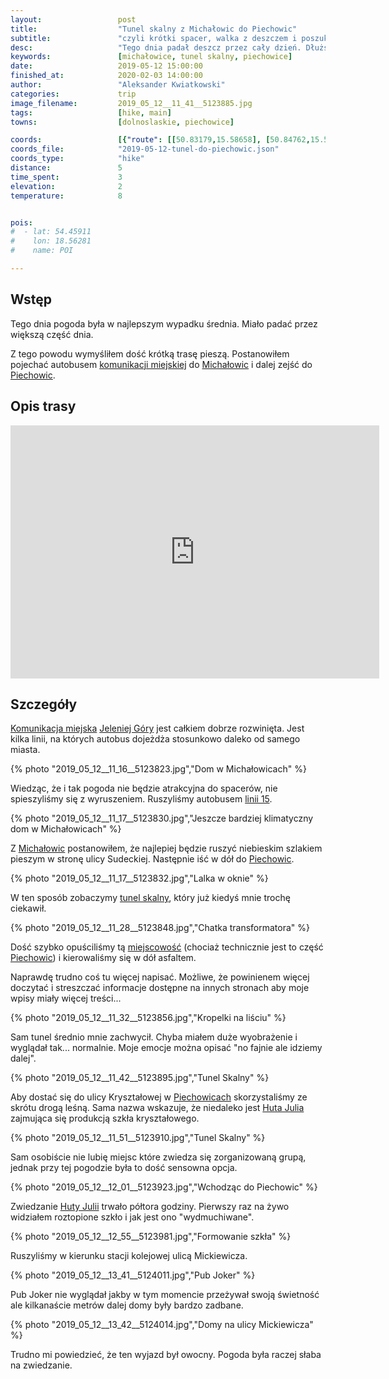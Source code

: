 ```yaml
---
layout:                 post
title:                  "Tunel skalny z Michałowic do Piechowic"
subtitle:               "czyli krótki spacer, walka z deszczem i poszukiwanie co tu można robić gdy pada"
desc:                   "Tego dnia padał deszcz przez cały dzień. Dłuższy spacer nie był opcją dlatego połączyłem jazdę autobusem podmiejskim, krótki spacer i wizytę w hucie szkła kryształowego."
keywords:               [michałowice, tunel skalny, piechowice]
date:                   2019-05-12 15:00:00
finished_at:            2020-02-03 14:00:00
author:                 "Aleksander Kwiatkowski"
categories:             trip
image_filename:         2019_05_12__11_41__5123885.jpg
tags:                   [hike, main]
towns:                  [dolnoslaskie, piechowice]

coords:                 [{"route": [[50.83179,15.58658], [50.84762,15.57912], [50.85152,15.59165]], "type": "hike"}]
coords_file:            "2019-05-12-tunel-do-piechowic.json"
coords_type:            "hike"
distance:               5
time_spent:             3
elevation:              2
temperature:            8


pois:
#  - lat: 54.45911
#    lon: 18.56281
#    name: POI

---
```


[wiki-michalowice]: https://pl.wikipedia.org/wiki/Micha%C5%82owice_(Piechowice)
[wiki-jelenia-gora]: https://pl.wikipedia.org/wiki/Jelenia_G%C3%B3ra
[wiki-piechowice]: https://pl.wikipedia.org/wiki/Piechowice

[mzk-jelenia]: https://mzk.jgora.pl/
[mzk-linia-15]: https://mzk.jgora.pl/pl/linia/15

[tunel-skalny]: https://www.karkonosze.pl/tunel-skalny
[huta-julia]: http://hutajulia.com/

## Wstęp

Tego dnia pogoda była w najlepszym wypadku średnia. Miało padać przez większą
część dnia.

Z tego powodu wymyśliłem dość krótką trasę pieszą. Postanowiłem pojechać autobusem
[komunikacji miejskiej][mzk-jelenia] do [Michałowic][wiki-michalowice]
i dalej zejść do [Piechowic][wiki-piechowice].

## Opis trasy

<iframe height='405' width='590' frameborder='0' allowtransparency='true' scrolling='no' src='https://www.strava.com/activities/2368867701/embed/1cda00185c486fb177f3c18ddeb7534a8667b578'></iframe>

## Szczegóły

[Komunikacja miejska][mzk-jelenia] [Jeleniej Góry][wiki-jelenia-gora] jest całkiem
dobrze rozwinięta. Jest kilka linii, na których autobus dojeżdża stosunkowo daleko od
samego miasta.

{% photo "2019_05_12__11_16__5123823.jpg","Dom w Michałowicach" %}

Wiedząc, że i tak pogoda nie będzie atrakcyjna do spacerów, nie spieszyliśmy się z wyruszeniem.
Ruszyliśmy autobusem [linii 15][mzk-linia-15].

{% photo "2019_05_12__11_17__5123830.jpg","Jeszcze bardziej klimatyczny dom w Michałowicach" %}

Z [Michałowic][wiki-michalowice] postanowiłem, że najlepiej będzie ruszyć
niebieskim szlakiem pieszym w stronę ulicy Sudeckiej. Następnie iść w dół
do [Piechowic][wiki-piechowice].

{% photo "2019_05_12__11_17__5123832.jpg","Lalka w oknie" %}

W ten sposób zobaczymy [tunel skalny][tunel-skalny], który już kiedyś mnie
trochę ciekawił.

{% photo "2019_05_12__11_28__5123848.jpg","Chatka transformatora" %}

Dość szybko opuściliśmy tą [miejscowość][wiki-michalowice] (chociaż technicznie
jest to część [Piechowic][wiki-piechowice]) i kierowaliśmy się w dół asfaltem.

Naprawdę trudno coś tu więcej napisać. Możliwe, że powinienem więcej doczytać
i streszczać informacje dostępne na innych stronach aby moje wpisy miały więcej
treści...

{% photo "2019_05_12__11_32__5123856.jpg","Kropelki na liściu" %}

Sam tunel średnio mnie zachwycił. Chyba miałem duże wyobrażenie i wyglądał
tak... normalnie. Moje emocje można opisać "no fajnie ale idziemy dalej".

{% photo "2019_05_12__11_42__5123895.jpg","Tunel Skalny" %}

Aby dostać się do ulicy Kryształowej w [Piechowicach][wiki-piechowice]
skorzystaliśmy ze skrótu drogą leśną. Sama nazwa wskazuje, że niedaleko jest
[Huta Julia][huta-julia] zajmująca się produkcją szkła kryształowego.

{% photo "2019_05_12__11_51__5123910.jpg","Tunel Skalny" %}

Sam osobiście nie lubię miejsc które zwiedza się zorganizowaną grupą,
jednak przy tej pogodzie była to dość sensowna opcja.

{% photo "2019_05_12__12_01__5123923.jpg","Wchodząc do Piechowic" %}

Zwiedzanie [Huty Julii][huta-julia] trwało półtora godziny. Pierwszy raz na żywo widziałem
roztopione szkło i jak jest ono "wydmuchiwane".

{% photo "2019_05_12__12_55__5123981.jpg","Formowanie szkła" %}

Ruszyliśmy w kierunku stacji kolejowej ulicą Mickiewicza.

{% photo "2019_05_12__13_41__5124011.jpg","Pub Joker" %}

Pub Joker nie wyglądał jakby w tym momencie przeżywał swoją świetność
ale kilkanaście metrów dalej domy były bardzo zadbane.

{% photo "2019_05_12__13_42__5124014.jpg","Domy na ulicy Mickiewicza" %}

Trudno mi powiedzieć, że ten wyjazd był owocny. Pogoda była raczej słaba na
zwiedzanie.
